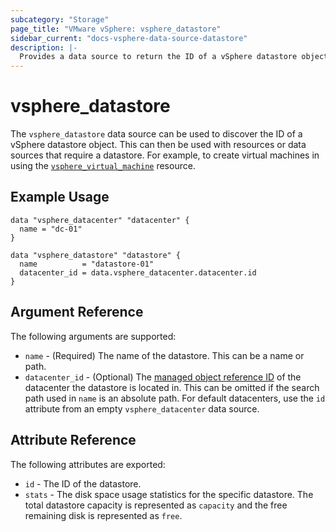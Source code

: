 ```yaml
---
subcategory: "Storage"
page_title: "VMware vSphere: vsphere_datastore"
sidebar_current: "docs-vsphere-data-source-datastore"
description: |-
  Provides a data source to return the ID of a vSphere datastore object.
---
```


# vsphere_datastore

The `vsphere_datastore` data source can be used to discover the ID of a vSphere
datastore object. This can then be used with resources or data sources that
require a datastore. For example, to create virtual machines in using the
[`vsphere_virtual_machine`][docs-virtual-machine-resource] resource.

[docs-virtual-machine-resource]: /docs/providers/vsphere/r/virtual_machine.html

## Example Usage

```hcl
data "vsphere_datacenter" "datacenter" {
  name = "dc-01"
}

data "vsphere_datastore" "datastore" {
  name          = "datastore-01"
  datacenter_id = data.vsphere_datacenter.datacenter.id
}
```

## Argument Reference

The following arguments are supported:

- `name` - (Required) The name of the datastore. This can be a name or path.
- `datacenter_id` - (Optional) The
  [managed object reference ID][docs-about-morefs] of the datacenter the
  datastore is located in. This can be omitted if the search path used in `name`
  is an absolute path. For default datacenters, use the `id` attribute from an
  empty `vsphere_datacenter` data source.

## Attribute Reference

The following attributes are exported:

- `id` - The ID of the datastore.
- `stats` - The disk space usage statistics for the specific datastore. The
  total datastore capacity is represented as `capacity` and the free remaining
  disk is represented as `free`.

[docs-about-morefs]: /docs/providers/vsphere/index.html#use-of-managed-object-references-by-the-vsphere-provider
